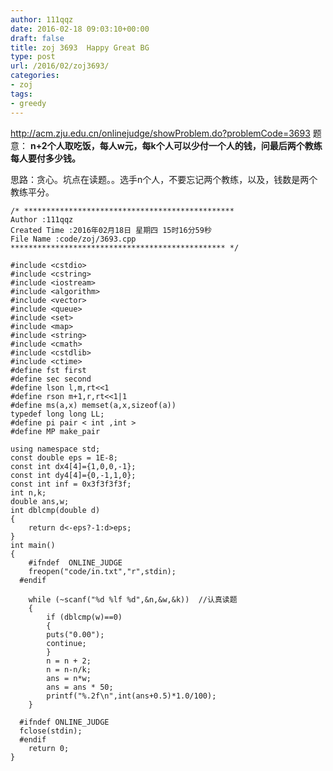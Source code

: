```yaml
---
author: 111qqz
date: 2016-02-18 09:03:10+00:00
draft: false
title: zoj 3693  Happy Great BG
type: post
url: /2016/02/zoj3693/
categories:
- zoj
tags:
- greedy
---
```


http://acm.zju.edu.cn/onlinejudge/showProblem.do?problemCode=3693
题意： **n+2个人取吃饭，每人w元，每k个人可以少付一个人的钱，问最后两个教练每人要付多少钱。**

思路：贪心。坑点在读题。。选手n个人，不要忘记两个教练，以及，钱数是两个教练平分。





    
    /* ***********************************************
    Author :111qqz
    Created Time :2016年02月18日 星期四 15时16分59秒
    File Name :code/zoj/3693.cpp
    ************************************************ */
    
    #include <cstdio>
    #include <cstring>
    #include <iostream>
    #include <algorithm>
    #include <vector>
    #include <queue>
    #include <set>
    #include <map>
    #include <string>
    #include <cmath>
    #include <cstdlib>
    #include <ctime>
    #define fst first
    #define sec second
    #define lson l,m,rt<<1
    #define rson m+1,r,rt<<1|1
    #define ms(a,x) memset(a,x,sizeof(a))
    typedef long long LL;
    #define pi pair < int ,int >
    #define MP make_pair
    
    using namespace std;
    const double eps = 1E-8;
    const int dx4[4]={1,0,0,-1};
    const int dy4[4]={0,-1,1,0};
    const int inf = 0x3f3f3f3f;
    int n,k;
    double ans,w;
    int dblcmp(double d)
    {
        return d<-eps?-1:d>eps;
    }
    int main()
    {
    	#ifndef  ONLINE_JUDGE 
    	freopen("code/in.txt","r",stdin);
      #endif
    	
    	while (~scanf("%d %lf %d",&n,&w,&k))  //认真读题
    	{
    	    if (dblcmp(w)==0)
    	    {
    		puts("0.00");
    		continue;
    	    }
    	    n = n + 2;
    	    n = n-n/k;
    	    ans = n*w;
    	    ans = ans * 50;
    	    printf("%.2f\n",int(ans+0.5)*1.0/100);
    	}
    
      #ifndef ONLINE_JUDGE  
      fclose(stdin);
      #endif
        return 0;
    }
    




